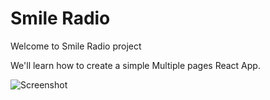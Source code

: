 # Smile Radio

Welcome to Smile Radio project

We'll learn how to create a simple Multiple pages React App.

![Screenshot](https://repository-images.githubusercontent.com/572626855/88073691-696f-4fb7-8330-43f4328167aa)
